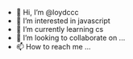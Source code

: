 - 👋 Hi, I’m @loydccc
- 👀 I’m interested in javascript
- 🌱 I’m currently learning cs
- 💞️ I’m looking to collaborate on ...
- 📫 How to reach me ...

<!---
loydccc/loydccc is a ✨ special ✨ repository because its `README.md` (this file) appears on your GitHub profile.
You can click the Preview link to take a look at your changes.
--->
